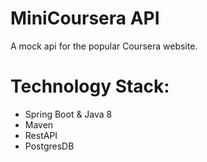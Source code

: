 # MiniCoursera API
A mock api for the popular Coursera website.

# Technology Stack:
 - Spring Boot & Java 8
 - Maven
 - RestAPI
 - PostgresDB
